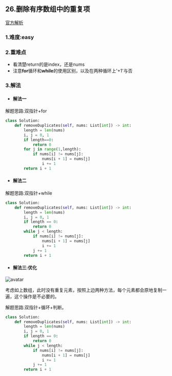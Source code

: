 ## 26.删除有序数组中的重复项

[官方解析](<https://leetcode-cn.com/problems/remove-duplicates-from-sorted-array/>)

### 1.难度:easy

### 2.重难点

* 看清楚return的是index，还是nums
* 注意**for**循环和**while**的使用区别，以及在两种循环上'+1'与否

### 3.解法

* #### 解法一

解题思路:双指针+for

```python
class Solution:
    def removeDuplicates(self, nums: List[int]) -> int:
        length = len(nums)
        i, j = 0, 1
        if length==0:
            return 0
        for j in range(1,length):
            if nums[i] != nums[j]:
                nums[i + 1] = nums[j]
                i += 1
        return i + 1
```

* #### 解法二

解题思路:双指针+while

```python
class Solution:
    def removeDuplicates(self, nums: List[int]) -> int:
        length = len(nums)
        i, j = 0, 1
        if length == 0:
            return 0
        while j < length:
            if nums[i] != nums[j]:
                nums[i + 1] = nums[j]
                i += 1
            j += 1
        return i + 1
```

* #### 解法三:优化

![avatar](https://pic.leetcode-cn.com/06e80bea0bfa0dadc6891407a237fef245f950cab74d050027ac3beecb65d778-2.png)

考虑如上数组，此时没有重复元素，按照上边两种方法，每个元素都会原地复制一遍，这个操作是不必要的。

解题思路:双指针+循环+判断。

```python
class Solution:
    def removeDuplicates(self, nums: List[int]) -> int:
        length = len(nums)
        i, j = 0, 1
        if length == 0:
            return 0
        while j < length:
            if nums[i] != nums[j]:
                nums[i + 1] = nums[j]
                i += 1
            j += 1
        return i + 1
```

